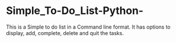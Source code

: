 # Simple_To-Do_List-Python-
This is a Simple to do list in a Command line format. It has options to display, add, complete, delete and quit the tasks. 
